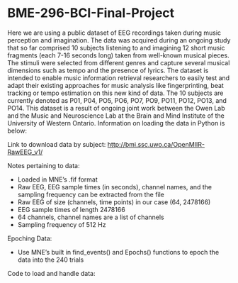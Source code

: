 # BME-296-BCI-Final-Project


Here we are using a public dataset of EEG recordings taken during music perception and imagination. The data was acquired during an ongoing study that so far comprised 10 subjects listening to and imagining 12 short music fragments (each 7-16 seconds long) taken from well-known musical pieces. The stimuli were selected from different genres and capture several musical dimensions such as tempo and the presence of lyrics. The dataset is intended to enable music information retrieval researchers to easily test and adapt their existing approaches for music analysis like fingerprinting, beat tracking or tempo estimation on this new kind of data. The 10 subjects are currently denoted as P01, P04, PO5, PO6, PO7, PO9, PO11, PO12, PO13, and PO14. This dataset is a result of ongoing joint work between the Owen Lab and the Music and Neuroscience Lab at the Brain and Mind Institute of the University of Western Ontario. Information on loading the data in Python is below:

Link to download data by subject: http://bmi.ssc.uwo.ca/OpenMIIR-RawEEG_v1/

Notes pertaining to data:

- Loaded in MNE’s .fif format
- Raw EEG, EEG sample times (in seconds), channel names, and the sampling frequency can be extracted from the file
- Raw EEG of size (channels, time points) in our case (64, 2478166)
- EEG sample times of length 2478166
- 64 channels, channel names are a list of channels
- Sampling frequency of 512 Hz


Epoching Data:
- Use MNE’s built in find_events() and Epochs() functions to epoch the data into the 240 trials 

Code to load and handle data:





